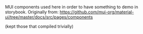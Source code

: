 MUI components used here in order to have something to demo in storybook. Originally from:
https://github.com/mui-org/material-ui/tree/master/docs/src/pages/components

(kept those that compiled trivially)
